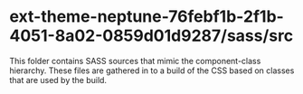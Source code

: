 # ext-theme-neptune-76febf1b-2f1b-4051-8a02-0859d01d9287/sass/src

This folder contains SASS sources that mimic the component-class hierarchy. These files
are gathered in to a build of the CSS based on classes that are used by the build.
